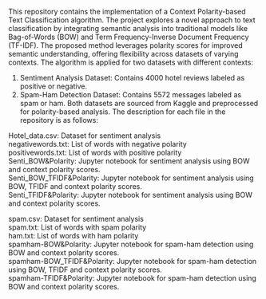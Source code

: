 This repository contains the implementation of a Context Polarity-based Text Classification algorithm. The project explores a novel approach to text classification by integrating semantic analysis into traditional models like Bag-of-Words (BOW) and Term Frequency-Inverse Document Frequency (TF-IDF). The proposed method leverages polarity scores for improved semantic understanding, offering flexibility across datasets of varying contexts. The algorithm is applied for two datasets with different contexts:
1) Sentiment Analysis Dataset:
   Contains 4000 hotel reviews labeled as positive or negative.
2) Spam-Ham Detection Dataset:
   Contains 5572 messages labeled as spam or ham.
Both datasets are sourced from Kaggle and preprocessed for polarity-based analysis.
The description for each file in the repository is as follows:

Hotel_data.csv: Dataset for sentiment analysis   
negativewords.txt: List of words with negative polarity   
positivewords.txt: List of words with positive polarity   
Senti_BOW&Polarity: Jupyter notebook for sentiment analysis using BOW and context polarity scores.   
Senti_BOW_TFIDF&Polarity: Jupyter notebook for sentiment analysis using BOW, TFIDF and context polarity scores.   
Senti_TFIDF&Polarity: Jupyter notebook for sentiment analysis using BOW and context polarity scores.   

spam.csv: Dataset for sentiment analysis   
spam.txt: List of words with spam polarity   
ham.txt: List of words with ham polarity   
spamham-BOW&Polarity: Jupyter notebook for spam-ham detection using BOW and context polarity scores.	  
spamham-BOW_TFIDF&Polarity: Jupyter notebook for spam-ham detection using BOW, TFIDF and context polarity scores.	  
spamham-TFIDF&Polarity: Jupyter notebook for spam-ham detection using BOW and context polarity scores.	  
